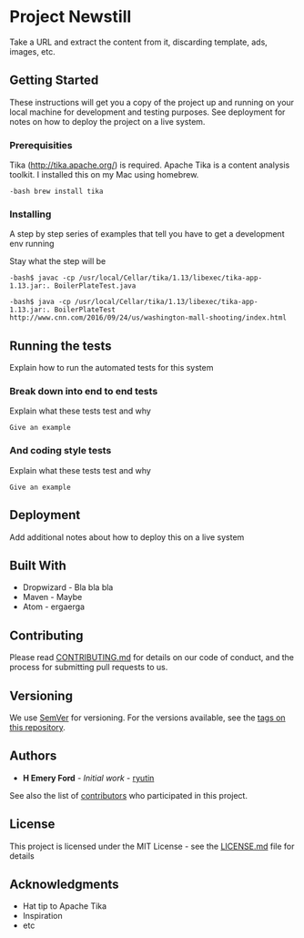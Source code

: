# Project Newstill

Take a URL and extract the content from it, discarding template, ads, images, etc.


## Getting Started

These instructions will get you a copy of the project up and running
on your local machine for development and testing purposes. See
deployment for notes on how to deploy the project on a live system.

### Prerequisities

Tika (http://tika.apache.org/) is required.  Apache Tika is a content
analysis toolkit.  I installed this on my Mac using homebrew.

```
-bash brew install tika
```

### Installing

A step by step series of examples that tell you have to get a
development env running

Stay what the step will be

```
-bash$ javac -cp /usr/local/Cellar/tika/1.13/libexec/tika-app-1.13.jar:. BoilerPlateTest.java

-bash$ java -cp /usr/local/Cellar/tika/1.13/libexec/tika-app-1.13.jar:. BoilerPlateTest http://www.cnn.com/2016/09/24/us/washington-mall-shooting/index.html

```

## Running the tests

Explain how to run the automated tests for this system

### Break down into end to end tests

Explain what these tests test and why

```
Give an example
```

### And coding style tests

Explain what these tests test and why

```
Give an example
```

## Deployment

Add additional notes about how to deploy this on a live system

## Built With

* Dropwizard - Bla bla bla
* Maven - Maybe
* Atom - ergaerga

## Contributing

Please read [CONTRIBUTING.md](CONTRIBUTING.md) for details on our code of conduct, and the process for submitting pull requests to us.

## Versioning

We use [SemVer](http://semver.org/) for versioning. For the versions available, see the [tags on this repository](https://github.com/your/project/tags).

## Authors

* **H Emery Ford** - *Initial work* - [ryutin](https://github.com/ryutin)

See also the list of [contributors](https://github.com/your/project/contributors) who participated in this project.

## License

This project is licensed under the MIT License - see the [LICENSE.md](LICENSE.md) file for details

## Acknowledgments

* Hat tip to Apache Tika
* Inspiration
* etc
